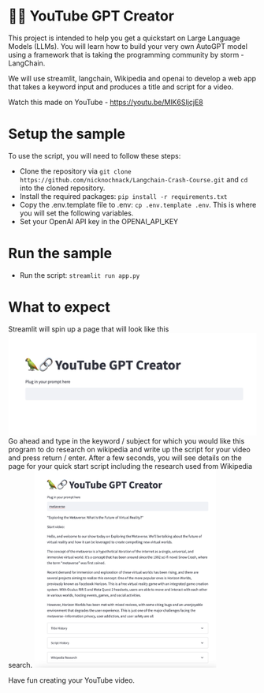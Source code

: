 # 🦜🔗 YouTube GPT Creator

This project is intended to help you get a quickstart on Large Language Models (LLMs).  You will learn how to build your very own AutoGPT model using a framework that is taking the programming community by storm  - LangChain.

We will use streamlit, langchain, Wikipedia and openai to develop a web app that takes a keyword input and produces a title and script for a video. 

Watch this made on YouTube - https://youtu.be/MlK6SIjcjE8

# Setup the sample
To use the script, you will need to follow these steps:
- Clone the repository via `git clone https://github.com/nicknochnack/Langchain-Crash-Course.git` and `cd` into the cloned repository.
- Install the required packages: `pip install -r requirements.txt`
- Copy the .env.template file to .env: `cp .env.template .env`. This is where you will set the following variables.
- Set your OpenAI API key in the OPENAI_API_KEY
   
# Run the sample
- Run the script: `streamlit run app.py`

# What to expect
Streamlit will spin up a page that will look like this
<img src=/assets/start.png>
Go ahead and type in the keyword / subject for which you would like this program to do research on wikipedia and write up the script for your video and press return / enter.  After a few seconds, you will see details on the page for your quick start script including the research used from Wikipedia search.
<img src=/assets/page.png height=400>

Have fun creating your YouTube video.